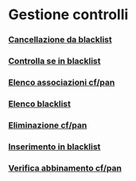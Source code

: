 # Gestione controlli

### [Cancellazione da blacklist](/altri-servizi/gestione-controlli/cancellazione-da-blacklist)
### [Controlla se in blacklist](/altri-servizi/gestione-controlli/controlla-se-in-blacklist)
### [Elenco associazioni cf/pan](/altri-servizi/gestione-controlli/elenco-associazioni-cf-pan)
### [Elenco blacklist](/altri-servizi/gestione-controlli/elenco-blacklist)
### [Eliminazione cf/pan](/altri-servizi/gestione-controlli/eliminazione-cf-pan)
### [Inserimento in blacklist](/altri-servizi/gestione-controlli/inserimento-in-blacklist)
### [Verifica abbinamento cf/pan](/altri-servizi/gestione-controlli/verifica-abbinamento-cf-pan)
